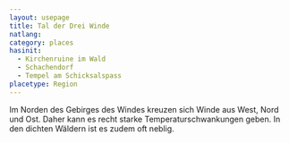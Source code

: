 ```yaml
---
layout: usepage
title: Tal der Drei Winde
natlang:
category: places
hasinit:
  - Kirchenruine im Wald
  - Schachendorf
  - Tempel am Schicksalspass
placetype: Region
---
```


Im Norden des Gebirges des Windes kreuzen sich Winde aus West, Nord und Ost. Daher kann es recht starke
Temperaturschwankungen geben. In den dichten Wäldern ist es zudem oft neblig.